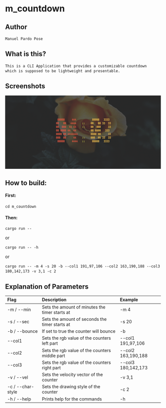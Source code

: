 # m_countdown

## Author
    Manuel Pardo Pose

## What is this?
    This is a CLI Application that provides a customizable countdown
    which is supposed to be lightweight and presentable.

## Screenshots
![Example Screenshot 1](screenshots/screenshot1.png)

## How to build:
#### First:

    cd m_countdown


#### Then:

    cargo run --

or

    cargo run -- -h

or

    cargo run -- -m 4 -s 20 -b --col1 191,97,106 --col2 163,190,188 --col3 180,142,173 -v 3,1 -c 2

## Explanation of Parameters
|Flag               |Description                                    |Example            |
|:-                 |:-                                             |:-                 |
|-m / --min         |Sets the amount of minutes the timer starts at |-m 4               |
|-s / --sec         |Sets the amount of seconds the timer starts at |-s 20              |
|-b / --bounce      |If set to true the counter will bounce         |-b                 |
|--col1             |Sets the rgb value of the counters left part   |--col1 191,97,106  |
|--col2             |Sets the rgb value of the counters middle part |--col2 163,190,188 |
|--col3             |Sets the rgb value of the counters right part  |--col3 180,142,173 |
|-v / --vel         |Sets the velocity vector of the counter        |-v 3,1             |
|-c / --char-style  |Sets the drawing style of the counter          |-c 2               |
|-h / --help        |Prints help for the commands                   |-h                 |

